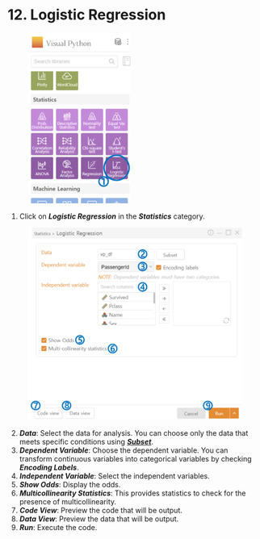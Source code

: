# 12. Logistic Regression



<figure><img src="../.gitbook/assets/image (142).png" alt="" width="203"><figcaption></figcaption></figure>

1. Click on _**Logistic Regression**_ in the _**Statistics**_ category.



<figure><img src="../.gitbook/assets/image (143).png" alt="" width="563"><figcaption></figcaption></figure>

2. _**Data**_: Select the data for analysis. You can choose only the data that meets specific conditions using [_**Subset**_](../data-analysis/5.-subset.md).
3. _**Dependent Variable**_: Choose the dependent variable. You can transform continuous variables into categorical variables by checking _**Encoding Labels**_.
4. _**Independent Variable**_: Select the independent variables.
5. _**Show Odds**_: Display the odds.
6. _**Multicollinearity Statistics**_: This provides statistics to check for the presence of multicollinearity.
7. _**Code View**_: Preview the code that will be output.
8. _**Data View**_: Preview the data that will be output.
9. _**Run**_: Execute the code.

